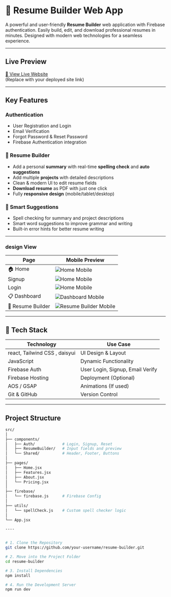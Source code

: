 # 📄 Resume Builder Web App

A powerful and user-friendly **Resume Builder** web application with Firebase authentication. Easily build, edit, and download professional resumes in minutes. Designed with modern web technologies for a seamless experience.

---

##  Live Preview

[🔗 View Live Website](https://your-live-link.com)  
(Replace with your deployed site link)

---

##  Key Features

###  Authentication
-  User Registration and Login
-  Email Verification
-  Forgot Password & Reset Password
-  Firebase Authentication integration

### 🧾 Resume Builder
-  Add a personal **summary** with real-time **spelling check** and **auto suggestions**
-  Add multiple **projects** with detailed descriptions
-  Clean & modern UI to edit resume fields
-  **Download resume** as PDF with just one click
-  Fully **responsive design** (mobile/tablet/desktop)

### 🧠 Smart Suggestions
- Spell checking for summary and project descriptions
- Smart word suggestions to improve grammar and writing
- Built-in error hints for better resume writing

---
###  design View

| Page | Mobile Preview |
|------|----------------|
| 🏠 Home | ![Home Mobile](./screenshots/home-mobile.png) |
|  Signup | ![Home Mobile](./screenshots/home-mobile.png) |
|  Login | ![Home Mobile](./screenshots/home-mobile.png) |
| 📋 Dashboard | ![Dashboard Mobile](./screenshots/dashboard-mobile.png) |
| 📝 Resume Builder | ![Resume Builder Mobile](./screenshots/resume-builder-mobile.png)|


---
## 🔧 Tech Stack

| Technology        | Use Case                            |
|------------------|--------------------------------------|
| react, Tailwind CSS , daisyui | UI Design & Layout                  |
| JavaScript        | Dynamic Functionality                |
| Firebase Auth     | User Login, Signup, Email Verify     |
| Firebase Hosting  | Deployment (Optional)                |
| AOS / GSAP        | Animations (If used)                 |
| Git & GitHub      | Version Control                      |

---

##  Project Structure

```bash
src/
│
├── components/
│   ├── Auth/            # Login, Signup, Reset
│   ├── ResumeBuilder/   # Input fields and preview
│   └── Shared/          # Header, Footer, Buttons
│
├── pages/
│   ├── Home.jsx
│   ├── Features.jsx
│   ├── About.jsx
│   └── Pricing.jsx
│
├── firebase/
│   └── firebase.js      # Firebase Config
│
├── utils/
│   └── spellCheck.js    # Custom spell checker logic
│
└── App.jsx

----


# 1. Clone the Repository
git clone https://github.com/your-username/resume-builder.git

# 2. Move into the Project Folder
cd resume-builder

# 3. Install Dependencies
npm install

# 4. Run the Development Server
npm run dev
